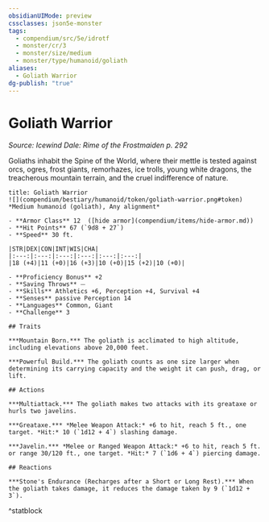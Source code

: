 ```yaml
---
obsidianUIMode: preview
cssclasses: json5e-monster
tags:
  - compendium/src/5e/idrotf
  - monster/cr/3
  - monster/size/medium
  - monster/type/humanoid/goliath
aliases:
  - Goliath Warrior
dg-publish: "true"
---
```

# Goliath Warrior
*Source: Icewind Dale: Rime of the Frostmaiden p. 292*  

Goliaths inhabit the Spine of the World, where their mettle is tested against orcs, ogres, frost giants, remorhazes, ice trolls, young white dragons, the treacherous mountain terrain, and the cruel indifference of nature.

```ad-statblock
title: Goliath Warrior
![](compendium/bestiary/humanoid/token/goliath-warrior.png#token)
*Medium humanoid (goliath), Any alignment*

- **Armor Class** 12  ([hide armor](compendium/items/hide-armor.md))
- **Hit Points** 67 (`9d8 + 27`)
- **Speed** 30 ft.

|STR|DEX|CON|INT|WIS|CHA|
|:---:|:---:|:---:|:---:|:---:|:---:|
|18 (+4)|11 (+0)|16 (+3)|10 (+0)|15 (+2)|10 (+0)|

- **Proficiency Bonus** +2
- **Saving Throws** ⏤
- **Skills** Athletics +6, Perception +4, Survival +4
- **Senses** passive Perception 14
- **Languages** Common, Giant
- **Challenge** 3

## Traits

***Mountain Born.*** The goliath is acclimated to high altitude, including elevations above 20,000 feet.

***Powerful Build.*** The goliath counts as one size larger when determining its carrying capacity and the weight it can push, drag, or lift.

## Actions

***Multiattack.*** The goliath makes two attacks with its greataxe or hurls two javelins.

***Greataxe.*** *Melee Weapon Attack:* +6 to hit, reach 5 ft., one target. *Hit:* 10 (`1d12 + 4`) slashing damage.

***Javelin.*** *Melee or Ranged Weapon Attack:* +6 to hit, reach 5 ft. or range 30/120 ft., one target. *Hit:* 7 (`1d6 + 4`) piercing damage.

## Reactions

***Stone's Endurance (Recharges after a Short or Long Rest).*** When the goliath takes damage, it reduces the damage taken by 9 (`1d12 + 3`).
```
^statblock